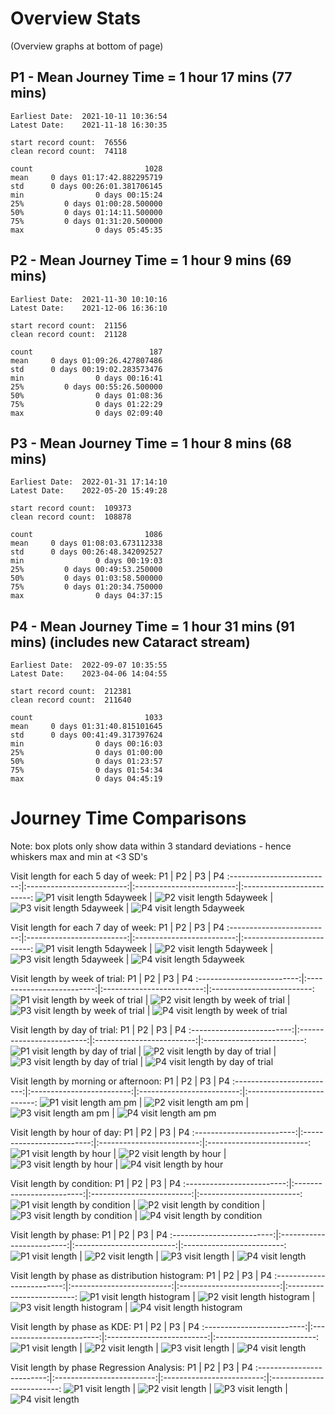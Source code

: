 # Overview Stats 

(Overview graphs at bottom of page)

## P1 - Mean Journey Time = 1 hour 17 mins (77 mins)
```
Earliest Date:  2021-10-11 10:36:54
Latest Date:    2021-11-18 16:30:35

start record count:  76556
clean record count:  74118

count                         1028
mean     0 days 01:17:42.882295719
std      0 days 00:26:01.381706145
min                0 days 00:15:24
25%         0 days 01:00:28.500000
50%         0 days 01:14:11.500000
75%         0 days 01:31:20.500000
max                0 days 05:45:35
```

## P2 - Mean Journey Time = 1 hour 9 mins (69 mins)
```
Earliest Date:  2021-11-30 10:10:16
Latest Date:    2021-12-06 16:36:10

start record count:  21156
clean record count:  21128

count                          187
mean     0 days 01:09:26.427807486
std      0 days 00:19:02.283573476
min                0 days 00:16:41
25%         0 days 00:55:26.500000
50%                0 days 01:08:36
75%                0 days 01:22:29
max                0 days 02:09:40
```

## P3 - Mean Journey Time = 1 hour 8 mins (68 mins)
```
Earliest Date:  2022-01-31 17:14:10
Latest Date:    2022-05-20 15:49:28

start record count:  109373
clean record count:  108878

count                         1086
mean     0 days 01:08:03.673112338
std      0 days 00:26:48.342092527
min                0 days 00:19:03
25%         0 days 00:49:53.250000
50%         0 days 01:03:58.500000
75%         0 days 01:20:34.750000
max                0 days 04:37:15
```

## P4 - Mean Journey Time = 1 hour 31 mins (91 mins) (includes new Cataract stream)
```
Earliest Date:  2022-09-07 10:35:55
Latest Date:    2023-04-06 14:04:55

start record count:  212381
clean record count:  211640

count                         1033
mean     0 days 01:31:40.815101645
std      0 days 00:41:49.317397624
min                0 days 00:16:03
25%                0 days 01:00:00
50%                0 days 01:23:57
75%                0 days 01:54:34
max                0 days 04:45:19
```

# Journey Time Comparisons

Note: box plots only show data within 3 standard deviations - hence whiskers max and min at <3 SD's

Visit length for each 5 day of week:
P1 |  P2  | P3 | P4
:-------------------------:|:-------------------------:|:-------------------------:|:-------------------------:
![P1 visit length 5dayweek](P1/P1_visitlength_5dayweek.png)  |  ![P2 visit length 5dayweek](P2/P2_visitlength_5dayweek.png)  |  ![P3 visit length 5dayweek](P3/P3_visitlength_5dayweek.png)   |  ![P4 visit length 5dayweek](P4/P4_visitlength_5dayweek.png)

Visit length for each 7 day of week:
P1 |  P2  | P3 | P4
:-------------------------:|:-------------------------:|:-------------------------:|:-------------------------:
![P1 visit length 5dayweek](P1/P1_visitlength_7dayweek.png)  |  ![P2 visit length 5dayweek](P2/P2_visitlength_7dayweek.png)  |  ![P3 visit length 5dayweek](P3/P3_visitlength_7dayweek.png)   |  ![P4 visit length 5dayweek](P4/P4_visitlength_7dayweek.png)

Visit length by week of trial:
P1 |  P2  | P3 | P4
:-------------------------:|:-------------------------:|:-------------------------:|:-------------------------:
![P1 visit length by week of trial](P1/P1_visitlength_week_number.png)  |  ![P2 visit length by week of trial](P2/P2_visitlength_week_number.png)  |  ![P3 visit length by week of trial](P3/P3_visitlength_week_number.png)   |  ![P4 visit length by week of trial](P4/P4_visitlength_week_number.png)

Visit length by day of trial:
P1 |  P2  | P3 | P4
:-------------------------:|:-------------------------:|:-------------------------:|:-------------------------:
![P1 visit length by day of trial](P1/P1_visitlength_day_number.png)  |  ![P2 visit length by day of trial](P2/P2_visitlength_day_number.png)  |  ![P3 visit length by day of trial](P3/P3_visitlength_day_number.png)   |  ![P4 visit length by day of trial](P4/P4_visitlength_day_number.png)

Visit length by morning or afternoon:
P1 |  P2  | P3 | P4
:-------------------------:|:-------------------------:|:-------------------------:|:-------------------------:
![P1 visit length am pm](P1/P1_visitlength_am_pm.png)  |  ![P2 visit length am pm](P2/P2_visitlength_am_pm.png)  |  ![P3 visit length am pm](P3/P3_visitlength_am_pm.png)   |  ![P4 visit length am pm](P4/P4_visitlength_am_pm.png)

Visit length by hour of day:
P1 |  P2  | P3 | P4
:-------------------------:|:-------------------------:|:-------------------------:|:-------------------------:
![P1 visit length by hour](P1/P1_visitlength_entryhour.png)  |  ![P2 visit length by hour](P2/P2_visitlength_entryhour.png)  |  ![P3 visit length by hour](P3/P3_visitlength_entryhour.png)   |  ![P4 visit length by hour](P4/P4_visitlength_entryhour.png)


Visit length by condition:
P1 |  P2  | P3 | P4
:-------------------------:|:-------------------------:|:-------------------------:|:-------------------------:
![P1 visit length by condition](P1/P1_visitlength_G_R.png)  |  ![P2 visit length by condition](P2/P2_visitlength_G_R.png)  |  ![P3 visit length by condition](P3/P3_visitlength_G_R.png)  |  ![P4 visit length by condition](P4/P4_visitlength_G_R.png) 


Visit length by phase:
P1 |  P2  | P3 | P4
:-------------------------:|:-------------------------:|:-------------------------:|:-------------------------:
![P1 visit length ](P1/P1_visitlength.png)  |  ![P2 visit length ](P2/P2_visitlength.png)  |  ![P3 visit length ](P3/P3_visitlength.png)  |  ![P4 visit length ](P4/P4_visitlength.png)


Visit length by phase as distribution histogram:
P1 |  P2  | P3 | P4
:-------------------------:|:-------------------------:|:-------------------------:|:-------------------------:
![P1 visit length histogram](P1/P1_visitlength_histogram.png)  |  ![P2 visit length histogram](P2/P2_visitlength_histogram.png)  |  ![P3 visit length histogram ](P3/P3_visitlength_histogram.png)  |  ![P4 visit length histogram ](P4/P4_visitlength_histogram.png)


Visit length by phase as KDE:
P1 |  P2  | P3 | P4
:-------------------------:|:-------------------------:|:-------------------------:|:-------------------------:
![P1 visit length ](P1/P1_visitlength_KDEplot.png)  |  ![P2 visit length ](P2/P2_visitlength_KDEplot.png)  |  ![P3 visit length ](P3/P3_visitlength_KDEplot.png)  |  ![P4 visit length ](P4/P4_visitlength_KDEplot.png)

Visit length by phase Regression Analysis:
P1 |  P2  | P3 | P4
:-------------------------:|:-------------------------:|:-------------------------:|:-------------------------:
![P1 visit length ](P1/P1_visitlength_regresion.png)  |  ![P2 visit length ](P2/P2_visitlength_regresion.png)  |  ![P3 visit length ](P3/P3_visitlength_regresion.png)  |  ![P4 visit length ](P4/P4_visitlength_regresion.png)
